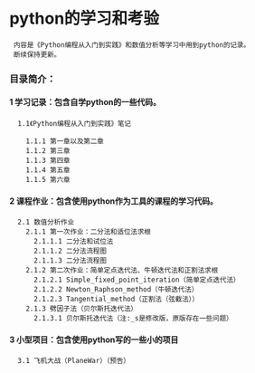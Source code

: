 # **python的学习和考验**
     内容是《Python编程从入门到实践》和数值分析等学习中用到python的记录。
     断续保持更新。
     

### 目录简介：
#### 1 学习记录：包含自学python的一些代码。
      1.1《Python编程从入门到实践》笔记
      
        1.1.1 第一章以及第二章
        1.1.2 第三章
        1.1.3 第四章
        1.1.4 第五章
        1.1.5 第六章
        
#### 2 课程作业：包含使用python作为工具的课程的学习代码。
      2.1 数值分析作业
        2.1.1 第一次作业：二分法和适位法求根
          2.1.1.1 二分法和试位法
          2.1.1.2 二分法流程图
          2.1.1.3 二分法流程图
        2.1.2 第二次作业：简单定点迭代法、牛顿迭代法和正割法求根
          2.1.2.1 Simple_fixed_point_iteration（简单定点迭代法）
          2.1.2.2 Newton_Raphson_method（牛顿迭代法）
          2.1.2.3 Tangential_method（正割法（弦截法））
        2.1.3 劈因子法（贝尔斯托迭代法）
          2.1.3.1 贝尔斯托迭代法（注:_s是修改版，原版存在一些问题）
      
#### 3 小型项目：包含使用python写的一些小的项目
      3.1 飞机大战（PlaneWar）（预告）
